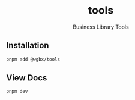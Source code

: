 <h1 align="center">tools</h1>
<p align="center">Business Library Tools</p>

## Installation

```bash
pnpm add @wgbx/tools
```

## View Docs

```bash
pnpm dev
```
